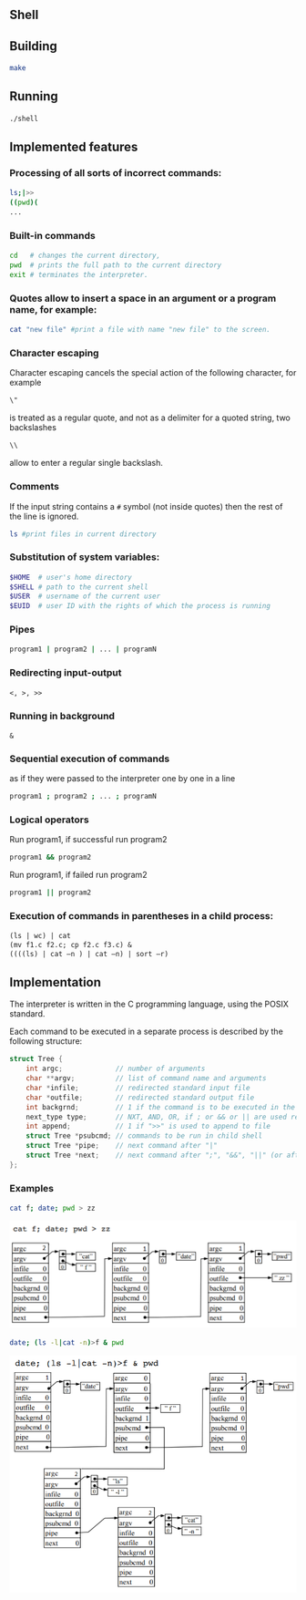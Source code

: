 ## Shell

## Building
```sh
make
```
## Running
```sh
./shell
```
## Implemented features

### Processing of all sorts of incorrect commands:
```sh
ls;|>>
((pwd)(
...
```
### Built-in commands
```sh
cd   # changes the current directory,
pwd  # prints the full path to the current directory
exit # terminates the interpreter.
```

### Quotes allow to insert a space in an argument or a program name, for example:
```sh
cat "new file" #print a file with name "new file" to the screen.
```
	
		
### Character escaping
Character escaping cancels the special action of the following character, for example
```sh
\"
```
is treated as a regular quote, and not as a delimiter for a quoted string, two backslashes
```sh
\\ 
```
allow to enter a regular single backslash.

### Comments
If the input string contains a `#` symbol (not inside quotes) then the rest of the line is ignored.
```sh
ls #print files in current directory
```
### Substitution of system variables:
```sh
$HOME  # user's home directory
$SHELL # path to the current shell
$USER  # username of the current user
$EUID  # user ID with the rights of which the process is running
```
### Pipes
```sh
program1 | program2 | ... | programN
```
### Redirecting input-output

	<, >, >>
	
### Running in background

	&

### Sequential execution of commands
as if they were passed to the interpreter one by one in a line
```sh
program1 ; program2 ; ... ; programN
```
### Logical operators
Run program1, if successful run program2
```sh
program1 && program2
```
Run program1, if failed run program2
```sh
program1 || program2
```
### Execution of commands in parentheses in a child process:

	(ls | wc) | cat
	(mv f1.c f2.c; cp f2.c f3.c) &
	((((ls) | cat –n ) | cat –n) | sort –r)

## Implementation

The interpreter is written in the C programming language, using the POSIX standard.

Each command to be executed in a separate process is described by the following structure:
```C
struct Tree {
    int argc;             // number of arguments
    char **argv;          // list of command name and arguments
    char *infile;         // redirected standard input file
    char *outfile;        // redirected standard output file
    int backgrnd;         // 1 if the command is to be executed in the background
    next_type type;       // NXT, AND, OR, if ; or && or || are used respectively
    int append;           // 1 if ">>" is used to append to file
    struct Tree *psubcmd; // commands to be run in child shell
    struct Tree *pipe;    // next command after "|"
    struct Tree *next;    // next command after ";", "&&", "||" (or after "&")
};
```
### Examples
```sh
cat f; date; pwd > zz
```
![Example command A](Example_command_A.png)
```sh
date; (ls -l|cat -n)>f & pwd
```
![Example command B](Example_command_B.png)